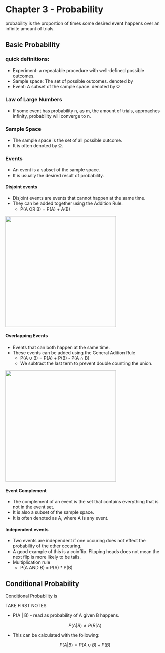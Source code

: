 # Chapter 3 - Probability

probability is the proportion of times some desired event happens over an infinite amount of trials.

## Basic Probability

### quick definitions:
- Experiment: a repeatable procedure with well-defined possible outcomes.
- Sample space: The set of possible outcomes. denoted by 
- Event: A subset of the sample space. denoted by Ω


### Law of Large Numbers
 - If some event has probability n, as m, the amount of trials, approaches infinity, probability will converge to n.

### Sample Space

- The sample space is the set of all possible outcome.
- It is often denoted by Ω.

### Events

- An event is a subset of the sample space.
- It is usually the desired result of probability.

#### Disjoint events
- Disjoint events are events that cannot happen at the same time.
- They can be added together using the Addition Rule.
	- P(A OR B) = P(A) + A(B)
<img src="https://www.statology.org/wp-content/uploads/2021/02/disjoint1.png" width="350">

#### Overlapping Events
- Events that can both happen at the same time.
- These events can be added using the General Adition Rule
	- P(A ∪ B) = P(A) + P(B) - P(A ∩ B)
	- We subtract the last term to prevent double counting the union.
<img src="https://www.statology.org/wp-content/uploads/2021/02/disjoint2.png" width="350">

#### Event Complement
- The complement of an event is the set that contains everything that is not in the event set.
- It is also a subset of the sample space.
- It is often denoted as Ā, where A is any event.

#### Independent events
- Two events are independent if one occuring does not effect the probability of the other occuring.
- A good example of this is a coinflip. Flipping heads does not mean the next flip is more likely to be tails.
- Multiplication rule
	- P(A AND B) = P(A) * P(B)


## Conditional Probability

Conditional Probability is 

TAKE FIRST NOTES

- P(A | B) - read as probability of A given B happens.


```math 
P(A | B) \neq P(B | A) 
```

- This can be calculated with the following: 
```math
P(A | B) = P(A \cup B) \div P(B)
```







